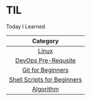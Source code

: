 # TIL
Today I Learned

|Category |
|:------------:|
|[Linux](./linux/README.md)|
|[DevOps Pre-Requsite](./pre-devops/README.md)|
|[Git for Beginners](./git-for-beginners/README.md)|
|[Shell Scripts for Beginners](./shell-script-for-beginners/README.md)|
|[Algorithm](./algorithm/README.md)|
